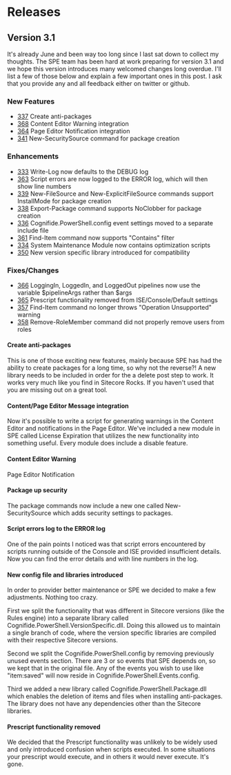# Releases

## Version 3.1
It's already June and been way too long since I last sat down to collect my thoughts. The SPE team has been hard at work preparing for version 3.1 and we hope this version introduces many welcomed changes long overdue. I'll list a few of those below and explain a few important ones in this post. I ask that you provide any and all feedback either on twitter or github.

### New Features

- [337](https://github.com/SitecorePowerShell/Console/issues/337) Create anti-packages
- [368](https://github.com/SitecorePowerShell/Console/issues/368) Content Editor Warning integration
- [364](https://github.com/SitecorePowerShell/Console/issues/364) Page Editor Notification integration
- [341](https://github.com/SitecorePowerShell/Console/issues/341) New-SecuritySource command for package creation

### Enhancements

- [333](https://github.com/SitecorePowerShell/Console/issues/333) Write-Log now defaults to the DEBUG log
- [363](https://github.com/SitecorePowerShell/Console/issues/363) Script errors are now logged to the ERROR log, which will then show line numbers
- [339](https://github.com/SitecorePowerShell/Console/issues/339) New-FileSource and New-ExplicitFileSource commands support InstallMode for package creation
- [338](https://github.com/SitecorePowerShell/Console/issues/338) Export-Package command supports NoClobber for package creation
- [336](https://github.com/SitecorePowerShell/Console/issues/336) Cognifide.PowerShell.config event settings moved to a separate include file
- [361](https://github.com/SitecorePowerShell/Console/issues/361) Find-Item command now supports "Contains" filter
- [334](https://github.com/SitecorePowerShell/Console/issues/334) System Maintenance Module now contains optimization scripts
- [350](https://github.com/SitecorePowerShell/Console/issues/350) New version specific library introduced for compatibility

### Fixes/Changes

- [366](https://github.com/SitecorePowerShell/Console/issues/366) LoggingIn, LoggedIn, and LoggedOut pipelines now use the variable $pipelineArgs rather than $args
- [365](https://github.com/SitecorePowerShell/Console/issues/365) Prescript functionality removed from ISE/Console/Default settings
- [357](https://github.com/SitecorePowerShell/Console/issues/357) Find-Item command no longer throws "Operation Unsupported" warning
- [358](https://github.com/SitecorePowerShell/Console/issues/358) Remove-RoleMember command did not properly remove users from roles


#### Create anti-packages

This is one of those exciting new features, mainly because SPE has had the ability to create packages for a long time, so why not the reverse?! A new library needs to be included in order for the a delete post step to work. It works very much like you find in Sitecore Rocks. If you haven't used that you are missing out on a great tool. 

#### Content/Page Editor Message integration

Now it's possible to write a script for generating warnings in the Content Editor and notifications in the Page Editor. We've included a new module in SPE called License Expiration that utilizes the new functionality into something useful. Every module does include a disable feature.


#### Content Editor Warning


Page Editor Notification


#### Package up security

The package commands now include a new one called New-SecuritySource which adds security settings to packages.

#### Script errors log to the ERROR log

One of the pain points I noticed was that script errors encountered by scripts running outside of the Console and ISE provided insufficient details. Now you can find the error details and with line numbers in the log.

#### New config file and libraries introduced

In order to provider better maintenance or SPE we decided to make a few adjustments. Nothing too crazy.

First we split the functionality that was different in Sitecore versions (like the Rules engine) into a separate library called Cognifide.PowerShell.VersionSpecific.dll. Doing this allowed us to maintain a single branch of code, where the version specific libraries are compiled with their respective Sitecore versions. 

Second we split the Cognifide.PowerShell.config by removing previously unused events section. There are 3 or so events that SPE depends on, so we kept that in the original file. Any of the events you wish to use like "item:saved" will now reside in Cognifide.PowerShell.Events.config.

Third we added a new library called Cognifide.PowerShell.Package.dll which enables the deletion of items and files when installing anti-packages. The library does not have any dependencies other than the Sitecore libraries.

#### Prescript functionality removed

We decided that the Prescript functionality was unlikely to be widely used and only introduced confusion when scripts executed. In some situations your prescript would execute, and in others it would never execute. It's gone.
